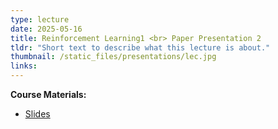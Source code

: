 ```yaml
---
type: lecture
date: 2025-05-16
title: Reinforcement Learning1 <br> Paper Presentation 2
tldr: "Short text to describe what this lecture is about."
thumbnail: /static_files/presentations/lec.jpg
links: 
---
```

**Course Materials:**
- [Slides](https://ml-graph.github.io/winter-2025/static_files/presentations/slides/RL1.pdf)
